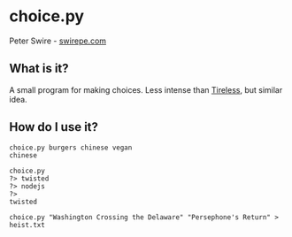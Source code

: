# choice.py

Peter Swire - [swirepe.com](http://www.swirepe.com)

## What is it?

A small program for making choices.  Less intense than [Tireless](https://github.com/swirepe/Tireless), but similar idea.

## How do I use it?

    choice.py burgers chinese vegan
    chinese
    
    choice.py
    ?> twisted
    ?> nodejs
    ?>
    twisted
    
    choice.py "Washington Crossing the Delaware" "Persephone's Return" > heist.txt
